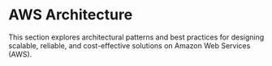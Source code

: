 # AWS Architecture

This section explores architectural patterns and best practices for designing scalable, reliable, and cost-effective solutions on Amazon Web Services (AWS).
